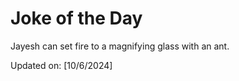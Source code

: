 # Joke of the Day

<!-- #joke -->
Jayesh can set fire to a magnifying glass with an ant.

Updated on: [10/6/2024]
<!-- #jokeEnd -->